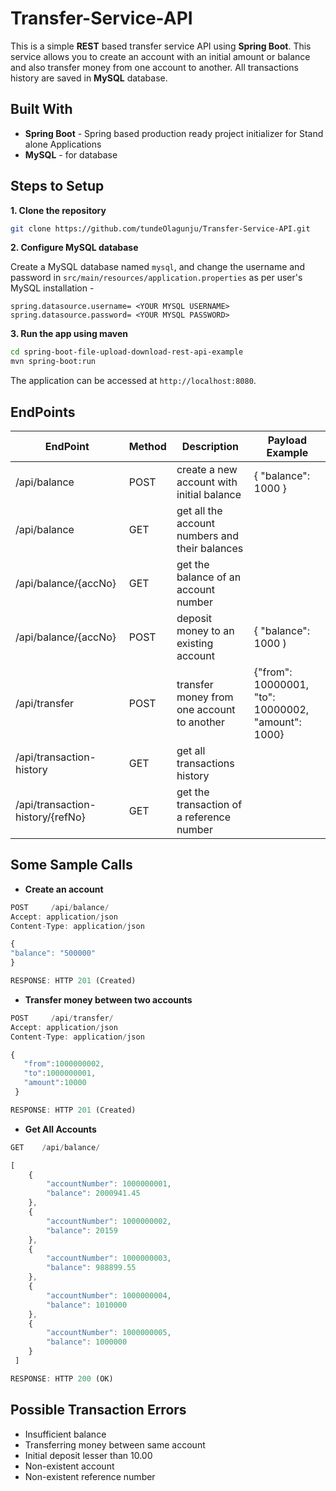 # Transfer-Service-API

This is a simple **REST** based transfer service API using **Spring Boot**. This service allows you to create an account with an initial amount 
or balance and also transfer money from one account to another. All transactions history are saved in **MySQL** database.

## Built With 
 - **Spring Boot** - Spring based production ready project initializer for Stand alone Applications
 - **MySQL** - for database

## Steps to Setup

**1. Clone the repository** 

```bash
git clone https://github.com/tundeOlagunju/Transfer-Service-API.git
```

**2. Configure MySQL database**

Create a MySQL database named `mysql`, and change the username and password in `src/main/resources/application.properties` as per user's MySQL
installation -

```properties
spring.datasource.username= <YOUR MYSQL USERNAME>
spring.datasource.password= <YOUR MYSQL PASSWORD>
```

**3. Run the app using maven**

```bash
cd spring-boot-file-upload-download-rest-api-example
mvn spring-boot:run
```

The application can be accessed at `http://localhost:8080`.

## EndPoints

| EndPoint | Method | Description | Payload Example |
| --- | --- | --- | --- |
| /api/balance | POST| create a new account with initial balance | { "balance": 1000 } | 
| /api/balance | GET | get all the account numbers and their balances| |
| /api/balance/{accNo} | GET | get the balance of an account number | |
| /api/balance/{accNo} | POST | deposit money to an existing account | { "balance": 1000 ) |
| /api/transfer | POST | transfer money from one account to another |{"from": 10000001, "to": 10000002, "amount": 1000} |
| /api/transaction-history | GET | get all transactions history | |
| /api/transaction-history/{refNo}    | GET | get the transaction of a reference number | |

## Some Sample Calls

* **Create an account**

```javascript
POST     /api/balance/
Accept: application/json
Content-Type: application/json

{ 
"balance": "500000"
}

RESPONSE: HTTP 201 (Created)

```
* **Transfer money between two accounts**

```javascript
POST     /api/transfer/
Accept: application/json
Content-Type: application/json

{           
   "from":1000000002,
   "to":1000000001,
   "amount":10000   
 }

RESPONSE: HTTP 201 (Created)

```
* **Get All Accounts**

```javascript
GET    /api/balance/

[
    {
        "accountNumber": 1000000001,
        "balance": 2000941.45
    },
    {
        "accountNumber": 1000000002,
        "balance": 20159
    },
    {
        "accountNumber": 1000000003,
        "balance": 988899.55
    },
    {
        "accountNumber": 1000000004,
        "balance": 1010000
    },
    {
        "accountNumber": 1000000005,
        "balance": 1000000
    }
 ]   

RESPONSE: HTTP 200 (OK)

```
## Possible Transaction Errors
* Insufficient balance 
* Transferring money between same account
* Initial deposit lesser than 10.00
* Non-existent account
* Non-existent reference number
